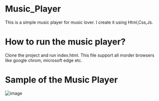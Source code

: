 # Music_Player
This is a simple music player for music lover. I create it using Html,Css,Js.


# How to run the music player?
Clone the project and run index.html. This file support all morder browsers like google chrom, microsoft edge etc.

# Sample of the Music Player
![image](https://user-images.githubusercontent.com/64984475/208024426-d7d76008-2d5c-4bdb-a50c-dc8b190b5109.png)
